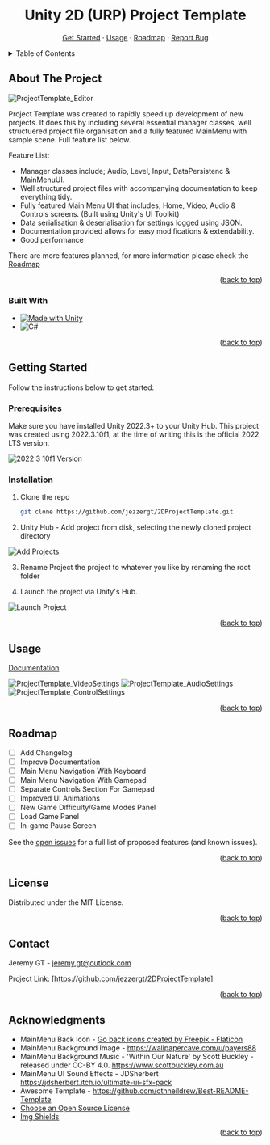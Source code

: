 <a name="readme-top"></a>

<br />
<div align="center">
 
  <h1 align="center">Unity 2D (URP) Project Template</h1>

  <p align="center">
    <a href="https://github.com/jezzergt/2DProjectTemplate#getting-started">Get Started</a>
    ·
     <a href="https://github.com/jezzergt/2DProjectTemplate#usage">Usage</a>
    ·
     <a href="https://github.com/jezzergt/2DProjectTemplate#roadmap">Roadmap</a>
    ·
    <a href="https://github.com/jezzergt/2DProjectTemplate/issues">Report Bug</a>
  </p>
</div>



<!-- TABLE OF CONTENTS -->
<details>
  <summary>Table of Contents</summary>
  <ol>
    <li>
      <a href="#about-the-project">About The Project</a>
    </li>
    <li>
      <a href="#getting-started">Getting Started</a>
      <ul>
        <li><a href="#prerequisites">Prerequisites</a></li>
        <li><a href="#installation">Installation</a></li>
      </ul>
    </li>
    <li><a href="#usage">Usage</a></li>
    <li><a href="#roadmap">Roadmap</a></li>
    <li><a href="#license">License</a></li>
    <li><a href="#contact">Contact</a></li>
    <li><a href="#acknowledgments">Acknowledgments</a></li>
  </ol>
</details>



<!-- ABOUT THE PROJECT -->
## About The Project

![ProjectTemplate_Editor](https://github.com/jezzergt/2DProjectTemplate/assets/25508345/38e53d7d-2c2c-41d8-950d-6a54874e863b)

Project Template was created to rapidly speed up development of new projects. It does this by including several essential manager classes, well structuered project file organisation and a fully featured MainMenu with sample scene. Full feature list below.

Feature List:
* Manager classes include; Audio, Level, Input, DataPersistenc & MainMenuUI.
* Well structured project files with accompanying documentation to keep everything tidy.
* Fully featured Main Menu UI that includes; Home, Video, Audio & Controls screens. (Built using Unity's UI Toolkit)
* Data serialisation & deserialisation for settings logged using JSON.
* Documentation provided allows for easy modifications & extendability.
* Good performance

There are more features planned, for more information please check the <a href="https://github.com/jezzergt/2DProjectTemplate#roadmap">Roadmap</a>

<p align="right">(<a href="#readme-top">back to top</a>)</p>


### Built With


* [![Made with Unity](https://img.shields.io/badge/Made%20with-Unity-57b9d3.svg?style=for-the-badge&logo=unity)](https://unity3d.com)
* ![C#](https://img.shields.io/badge/c%23-%23239120.svg?style=for-the-badge&logo=c-sharp&logoColor=white)

<p align="right">(<a href="#readme-top">back to top</a>)</p>


<!-- GETTING STARTED -->
## Getting Started

Follow the instructions below to get started:

### Prerequisites

Make sure you have installed Unity 2022.3+ to your Unity Hub. This project was created using 2022.3.10f1, at the time of writing this is the official 2022 LTS version.

![2022 3 10f1 Version](https://github.com/jezzergt/2DProjectTemplate/assets/25508345/faff981f-1f18-4728-8b34-552f650c52a5)

### Installation

1. Clone the repo
   ```sh
   git clone https://github.com/jezzergt/2DProjectTemplate.git
   ```
   
2. Unity Hub - Add project from disk, selecting the newly cloned project directory

![Add Projects](https://github.com/jezzergt/2DProjectTemplate/assets/25508345/3b0e4de4-b0d2-4a08-8d29-0d860beb48a0)


3. Rename Project the project to whatever you like by renaming the root folder


4. Launch the project via Unity's Hub. 

![Launch Project](https://github.com/jezzergt/2DProjectTemplate/assets/25508345/19f5941a-e1e4-4ced-87c9-b19b06eac123)


<p align="right">(<a href="#readme-top">back to top</a>)</p>



<!-- USAGE EXAMPLES -->
## Usage

[Documentation](https://github.com/jezzergt/2DProjectTemplate/wiki)

![ProjectTemplate_VideoSettings](https://github.com/jezzergt/2DProjectTemplate/assets/25508345/5cff9ffe-d9f0-4d30-a30c-0f725de6c899)
![ProjectTemplate_AudioSettings](https://github.com/jezzergt/2DProjectTemplate/assets/25508345/ba981b8f-8946-47ce-962b-2952d9aeb05e)
![ProjectTemplate_ControlSettings](https://github.com/jezzergt/2DProjectTemplate/assets/25508345/a5bcc5cd-007c-4e0d-8a76-fc5ba8371e68)

<p align="right">(<a href="#readme-top">back to top</a>)</p>



<!-- ROADMAP -->
## Roadmap

- [ ] Add Changelog
- [ ] Improve Documentation
- [ ] Main Menu Navigation With Keyboard
- [ ] Main Menu Navigation With Gamepad
- [ ] Separate Controls Section For Gamepad
- [ ] Improved UI Animations
- [ ] New Game Difficulty/Game Modes Panel
- [ ] Load Game Panel
- [ ] In-game Pause Screen

See the [open issues](https://github.com/jezzergt/2DProjectTemplate/issues) for a full list of proposed features (and known issues).

<p align="right">(<a href="#readme-top">back to top</a>)</p>



<!-- LICENSE -->
## License

Distributed under the MIT License.

<p align="right">(<a href="#readme-top">back to top</a>)</p>



<!-- CONTACT -->
## Contact

Jeremy GT - jeremy.gt@outlook.com

Project Link: [https://github.com/jezzergt/2DProjectTemplate]

<p align="right">(<a href="#readme-top">back to top</a>)</p>



<!-- ACKNOWLEDGMENTS -->
## Acknowledgments


* MainMenu Back Icon - <a href="https://www.flaticon.com/free-icons/go-back" title="go back icons">Go back icons created by Freepik - Flaticon</a>
* MainMenu Background Image - https://wallpapercave.com/u/payers88
* MainMenu Background Music - 'Within Our Nature' by Scott Buckley - released under CC-BY 4.0. https://www.scottbuckley.com.au
* MainMenu UI Sound Effects - JDSherbert https://jdsherbert.itch.io/ultimate-ui-sfx-pack
* Awesome Template - https://github.com/othneildrew/Best-README-Template
* [Choose an Open Source License](https://choosealicense.com)
* [Img Shields](https://shields.io)

<p align="right">(<a href="#readme-top">back to top</a>)</p>



<!-- MARKDOWN LINKS & IMAGES -->
<!-- https://www.markdownguide.org/basic-syntax/#reference-style-links -->
[Made with Unity]: https://img.shields.io/badge/Made%20with-Unity-57b9d3.svg?style=for-the-badge&logo=unity
[Unity-url]: https://unity.com 



